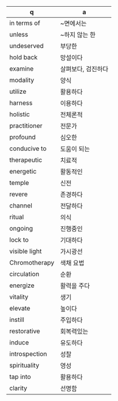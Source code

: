 q | a
---|---
in terms of	| ~면에서는
unless	| ~하지 않는 한
undeserved	| 부당한
hold back	| 망설이다
examine		| 살펴보다, 검진하다
modality	| 양식
utilize		| 활용하다
harness		| 이용하다
holistic	| 전체론적
practitioner	| 전문가
profound	| 심오한
conducive to	| 도움이 되는
therapeutic	| 치료적
energetic	| 활동적인
temple		| 신전
revere		| 존경하다
channel		| 전달하다
ritual		| 의식
ongoing		| 진행중인
lock to		| 기대하다
visible light	| 가시광선
Chromotherapy	| 색채 요법
circulation	| 순환
energize	| 활력을 주다
vitality	| 생기
elevate		| 높이다
instill		| 주입하다
restorative	| 회복력있는
induce		| 유도하다
introspection	| 성찰
spirituality	| 영성
tap into	| 활용하다
clarity		| 선명함